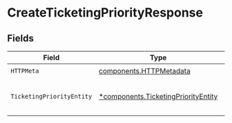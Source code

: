 # CreateTicketingPriorityResponse


## Fields

| Field                                                                                     | Type                                                                                      | Required                                                                                  | Description                                                                               |
| ----------------------------------------------------------------------------------------- | ----------------------------------------------------------------------------------------- | ----------------------------------------------------------------------------------------- | ----------------------------------------------------------------------------------------- |
| `HTTPMeta`                                                                                | [components.HTTPMetadata](../../models/components/httpmetadata.md)                        | :heavy_check_mark:                                                                        | N/A                                                                                       |
| `TicketingPriorityEntity`                                                                 | [*components.TicketingPriorityEntity](../../models/components/ticketingpriorityentity.md) | :heavy_minus_sign:                                                                        | Create a single ticketing priority                                                        |